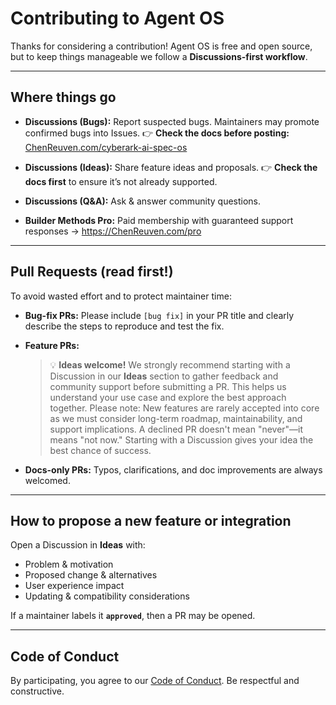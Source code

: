 # Contributing to Agent OS

Thanks for considering a contribution! Agent OS is free and open source, but to keep things manageable we follow a **Discussions-first workflow**.

---

## Where things go

- **Discussions (Bugs):** Report suspected bugs. Maintainers may promote confirmed bugs into Issues.
  👉 **Check the docs before posting:** [ChenReuven.com/cyberark-ai-spec-os](https://ChenReuven.com/cyberark-ai-spec-os)

- **Discussions (Ideas):** Share feature ideas and proposals.
  👉 **Check the docs first** to ensure it’s not already supported.

- **Discussions (Q&A):** Ask & answer community questions.

- **Builder Methods Pro:** Paid membership with guaranteed support responses → https://ChenReuven.com/pro

---

## Pull Requests (read first!)

To avoid wasted effort and to protect maintainer time:

- **Bug-fix PRs:**
  Please include `[bug fix]` in your PR title and clearly describe the steps to reproduce and test the fix.

- **Feature PRs:**
  > 💡 **Ideas welcome!** We strongly recommend starting with a Discussion in our **Ideas** section to gather feedback and community support before submitting a PR. This helps us understand your use case and explore the best approach together.
  > Please note: New features are rarely accepted into core as we must consider long-term roadmap, maintainability, and support implications. A declined PR doesn't mean "never"—it means "not now." Starting with a Discussion gives your idea the best chance of success.

- **Docs-only PRs:**
  Typos, clarifications, and doc improvements are always welcomed.

---

## How to propose a new feature or integration

Open a Discussion in **Ideas** with:
- Problem & motivation
- Proposed change & alternatives
- User experience impact
- Updating & compatibility considerations

If a maintainer labels it **`approved`**, then a PR may be opened.

---

## Code of Conduct

By participating, you agree to our [Code of Conduct](./CODE_OF_CONDUCT.md). Be respectful and constructive.
